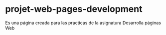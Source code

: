 # projet-web-pages-development
Es una página creada para las practicas de la asignatura Desarrolla páginas Web
